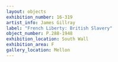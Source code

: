 ```yaml
---
layout: objects
exhibition_number: 16-319
artist_info: James Gillray
label: "French Liberty: British Slavery"
object_number: P.288-1948
exhibition_location: South Wall
exhibition_area: F
gallery_location: Mellon
---
```

